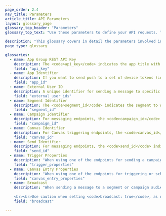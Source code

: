 ```yaml
---
page_order: 2.4
nav_title: Parameters
article_title: API Parameters
layout: glossary_page
glossary_top_header: "Parameters"
glossary_top_text: "Use these parameters to define your API requests. Though the parameters you need are listed under endpoints, this should give you more insight into their nuance and other specifications."

description: "This glossary covers in detail the parameters involved in making API requests." 
page_type: glossary

glossaries:
  - name: App Group REST API Key
    description: The <code>api_key</code> indicates the app title with which the data in this request is associated and authenticates the requester as someone who is allowed to send messages to the app. It must be included with every request as a HTTP Authorization header. It can be found in the <strong>Developer Console</strong> section of the Braze dashboard.
    field: "api_key"
  - name: App Identifier
    description: If you want to send push to a set of device tokens (instead of users), you need to indicate on behalf of which specific app you are messaging. In that case, you will provide the appropriate App Identifier in a Tokens Object. It can be found in the <strong>Developer Console</strong> section of the Braze dashboard.
    field: "app_id"
  - name: External User ID
    description: A unique identifier for sending a message to specific users. This identifier should be the same as the one you set in the Braze SDK. You can only target users for messaging who have already been identified through the SDK or the User API. A maximum of 50 External User IDs are allowed in a request. <br> <br> For campaign trigger endpoints, if you provide this field, the criteria will be layered with the campaign's segments and only users who are in the list of External User IDs and the campaign's segment will receive the message.
    field: "external_user_ids"
  - name: Segment Identifier
    description: The <code>segment_id</code> indicates the segment to which the message should be sent. A Segment Identifier for each of the segments you have created can be found in the <strong>Developer Console</strong> section of the Braze dashboard. <br> <br> For message endpoints, if you provide both a Segment Identifier and a list of External User IDs in a single messaging request, the criteria will be layered and only users who are in both the list of External User IDs and the provided segment will receive the message.
    field: "segment_id"
  - name: Campaign Identifier
    description: For messaging endpoints, the <code>campaign_id</code> indicates the API Campaign under which the analytics for a message should be tracked. A Campaign Identifier for each of the campaigns you have created can be found in the <strong>Developer Console</strong> section of the Braze dashboard. If you provide a Campaign Identifier in the request body, you must provide a <code>message_variation_id</code> in each of the message objects indicating the represented variant of your campaign. <br> <br> For campaign trigger endpoints, the <code>campaign_id</code> indicates the API ID of the campaign to be triggered. This field is required for all trigger endpoint requests.
    field: "campaign_id"
  - name: Canvas Identifier
    description: For Canvas triggering endpoints, the <code>canvas_id</code> indicates the identifier of the Canvas to be triggered or scheduled. This field is required for all trigger endpoint requests.
    field: "canvas_id"
  - name: Send Identifier
    description: For messaging endpoints, the <code>send_id</code> indicates the send under which the analytics for a message should be tracked. The <code>send_id</code> allows you to pull back analytics for a specific instance of a campaign send via the <code>sends/data_series</code> endpoint. API and API trigger campaigns that are sent as a broadcast will automatically generate a send identifier if a send identifier is not provided. <br> <br> If you want to specify your own <code>send_id</code>, you'd have to first create one via the <code>sends/id/create</code> endpoint. The <code>send_id</code> must be all ASCII characters and at most 64 characters long.  You can reuse a send identifier across multiple sends of the same campaign if you want to group analytics of those sends together. <br> <br> Note that <code>send_id</code> tracking is not available for emails sent via Mailjet. <br> <br> Campaign conversions are attributed to the last tracked <code>send_id</code> that the user received from that campaign, unless the last send the user received was untracked.
    field: "send_id"
  - name: Trigger Properties
    description: "When using one of the endpoints for sending a campaign with API-Triggered Delivery, you may provide a map of keys and values to customize your message. If you make an API request that contains an object in <code>\"trigger_properties\"</code>, the values in that object can then be referenced in your message template under the <code>api_trigger_properties</code> namespace. <br> <br> For example, a request with <code>\"trigger_properties\" : {\"product_name\" : \"shoes\", \"product_price\" : 79.99}</code> could add the word \"shoes\" to the message by adding <code>{{api_trigger_properties.${product_name}}}</code>."
    field: "trigger_properties"
  - name: Canvas Entry Properties
    description: "When using one of the endpoints for triggering or scheduling a Canvas via the API, you may provide a map of keys and values to customize messages sent by the first steps of your Canvas, in the <code>\"canvas_entry_properties\"</code> namespace. <br> <br> For example, a request with <code>\"canvas_entry_properties\" : {\"product_name\" : \"shoes\", \"product_price\" : 79.99}</code> could add the word \"shoes\" to a message by adding <code>{{canvas_entry_properties.${product_name}}}</code>."
    field: "canvas_entry_properties"
  - name: Broadcast
    description: "When sending a message to a segment or campaign audience using an API endpoint, Braze requires you to explicitly define whether or not your message is a \"broadcast\" to a large group of users by including a <code>broadcast</code> boolean in the API call. That is, if you intend to send an API message to the entire segment that a campaign or Canvas targets, you must include <code>broadcast: true</code> in your API call. <br><br>Broadcast is a required field and the default value set by Braze when a campaign or Canvas is made is <code>broadcast: false</code>. You can't have both <code>broadcast: true</code> and a <code>recipients</code> list specified. If the <code>broadcast</code> flag is set to true and an explicit list of recipients is provided, the API endpoint will return an error. Similarly, including <code>broadcast: false</code> and not providing a recipient list will return an error. 
    
    <br><br>Use caution when setting <code>broadcast: true</code>, as unintentionally setting this flag may cause you to send your campaign or Canvas to a larger than expected audience. The <code>broadcast</code> flag is required to protect against accidental sends to large groups of users."
    field: "broadcast"
    
---
```

